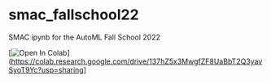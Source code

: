 # smac_fallschool22
SMAC ipynb for the AutoML Fall School 2022

[![Open In Colab](https://colab.research.google.com/assets/colab-badge.svg)](https://colab.research.google.com/drive/137hZ5x3MwgfZF8UaBbT2Q3yavSyoT9Yc?usp=sharing]
